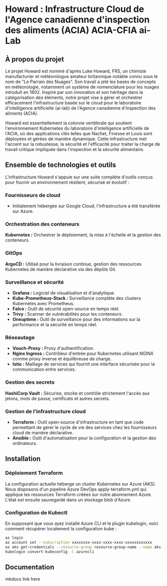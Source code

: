 # Howard : Infrastructure Cloud de l'Agence canadienne d'inspection des aliments (ACIA) ACIA-CFIA ai-Lab

## À propos du projet

Le projet Howard est nommé d'après Luke Howard, FRS, un chimiste manufacturier
et météorologue amateur britannique notable connu sous le nom de
"Le Parrain des Nuages". Son travail a jeté les bases de concepts en
météorologie, notamment un système de nomenclature pour les nuages introduit
en 1802. Inspiré par son innovation et son héritage dans la catégorisation des
éléments, notre projet vise à gérer et orchestrer efficacement l'infrastructure
basée sur le cloud pour le laboratoire d'intelligence artificielle (ai-lab)
de l'Agence canadienne d'inspection des aliments (ACIA).

Howard est essentiellement la colonne vertébrale qui soutient l'environnement
Kubernetes du laboratoire d'intelligence artificielle de l'ACIA, où des
applications clés telles que Nachet, Finesse et Louis sont déployées et gérées
de manière dynamique. Cette infrastructure met l'accent sur la robustesse, la
sécurité et l'efficacité pour traiter la charge de travail critique impliquée
dans l'inspection et la sécurité alimentaire.

## Ensemble de technologies et outils

L'infrastructure Howard s'appuie sur une suite complète d'outils conçus pour
fournir un environnement résilient, sécurisé et évolutif :

### Fournisseurs de cloud

- Initialement hébergée sur Google Cloud, l'infrastructure a
été transférée sur Azure.

### Orchestration des conteneurs

**Kubernetes :** Orchestrer le déploiement, la mise à l'échelle et la
gestion des conteneurs.

### GitOps

**ArgoCD :** Utilisé pour la livraison continue, gestion des ressources
Kubernetes de manière déclarative via des dépôts Git.

### Surveillance et sécurité

- **Grafana :** Logiciel de visualisation et d'analytique.
- **Kube-Prometheus-Stack :** Surveillance complète des clusters Kubernetes
avec Prometheus.
- **Falco :** Outil de sécurité open-source en temps réel.
- **Trivy :** Scanner de vulnérabilités pour les conteneurs.
- **Oneuptime :** Outil de surveillance pour des informations sur la
performance et la sécurité en temps réel.

### Réseautage

- **Vouch-Proxy :** Proxy d'authentification.
- **Nginx Ingress :** Contrôleur d'entrée pour Kubernetes utilisant NGINX comme
proxy inverse et équilibreuse de charge.
- **Istio :** Maillage de services qui fournit une interface sécurisée pour la
communication entre services.

### Gestion des secrets

**HashiCorp Vault :** Sécurise, stocke et contrôle strictement l'accès aux
jetons, mots de passe, certificats et autres secrets.

### Gestion de l'infrastructure cloud

- **Terraform :** Outil open-source d'infrastructure en tant que code permettant
de gérer le cycle de vie des services chez les fournisseurs cloud
de manière déclarative.
- **Ansible :** Outil d'automatisation pour la configuration et la gestion des ordinateurs.

## Installation

### Déploiement Terraform

La configuration actuelle héberge un cluster Kubernetes sur Azure (AKS). Nous
disposons d'un pipeline Azure DevOps apply-terraform.yml qui applique les
ressources Terraform créées sur notre abonnement Azure. L'état est ensuite
sauvegardé dans un stockage blob d'Azure.

### Configuration de Kubectl

En supposant que vous ayez installé Azure CLI et le plugin kubelogin, voici comment récupérer localement la configuration kube :

```bash
az login
az account set --subscription xxxxxxxx-xxxx-xxxx-xxxx-xxxxxxxxxxxx
az aks get-credentials --resource-group resource-group-name --name aks-name --overwrite-existing
kubelogin convert-kubeconfig -l azurecli
```

## Documentation

mkdocs link here
